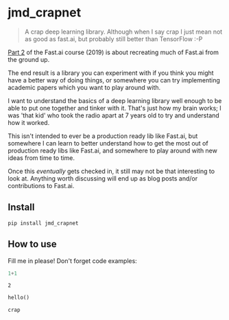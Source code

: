 # jmd_crapnet
> A crap deep learning library. Although when I say crap I just mean not as good as fast.ai, but probably still better than TensorFlow :-P


[Part 2](https://course19.fast.ai/part2) of the Fast.ai course (2019) is about recreating much of Fast.ai from the ground up. 

The end result is a library you can experiment with if you think you might have a better way of doing things, or somewhere you can try implementing academic papers which you want to play around with.

I want to understand the basics of a deep learning library well enough to be able to put one together and tinker with it. That's just how my brain works; I was 'that kid' who took the radio apart at 7 years old to try and understand how it worked. 

This isn't intended to ever be a production ready lib like Fast.ai, but somewhere I can learn to better understand how to get the most out of production ready libs like Fast.ai, and somewhere to play around with new ideas from time to time.

Once this *eventually* gets checked in, it still may not be that interesting to look at. Anything worth discussing will end up as blog posts and/or contributions to Fast.ai.


## Install

`pip install jmd_crapnet`

## How to use

Fill me in please! Don't forget code examples:

```python
1+1
```




    2



```python
hello()
```

    crap
    
